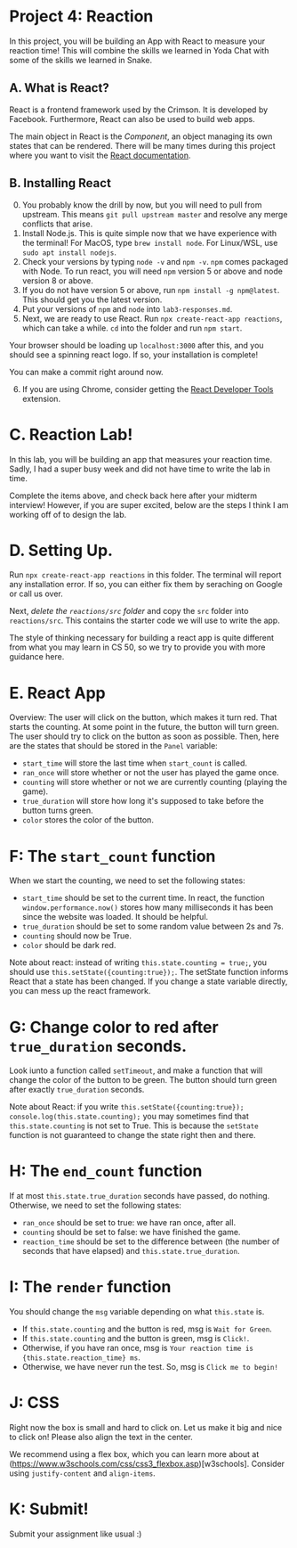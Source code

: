 # Project 4: Reaction
In this project, you will be building an App with React to measure your reaction time! This will combine the skills we learned in Yoda Chat with some of the skills we learned in Snake.

## A. What is React?
React is a frontend framework used by the Crimson. It is developed by Facebook. Furthermore, React can also be used to build web apps.

The main object in React is the *Component*, an object managing its own states that can be rendered. There will be many times during this project where you want to visit the [React documentation](https://reactjs.org).

## B. Installing React
0. You probably know the drill by now, but you will need to pull from upstream. This means `git pull upstream master` and resolve any merge conflicts that arise.
1. Install Node.js. This is quite simple now that we have experience with the terminal! For MacOS, type `brew install node`. For Linux/WSL, use `sudo apt install nodejs`.
2. Check your versions by typing `node -v` and `npm -v`. `npm` comes packaged with Node. To run react, you will need `npm` version 5 or above and node version 8 or above.
3. If you do not have version 5 or above, run `npm install -g npm@latest`. This should get you the latest version.
4. Put your versions of `npm` and `node` into `lab3-responses.md`.
5. Next, we are ready to use React. Run `npx create-react-app reactions`, which can take a while. `cd` into the folder and run `npm start`.

Your browser should be loading up `localhost:3000` after this, and you should see a spinning react logo. If so, your installation is complete!

You can make a commit right around now.

6. If you are using Chrome, consider getting the [React Developer Tools](https://chrome.google.com/webstore/detail/react-developer-tools/fmkadmapgofadopljbjfkapdkoienihi?hl=en) extension.

# C. Reaction Lab!
In this lab, you will be building an app that measures your reaction time. Sadly, I had a super busy week and did not have time to write the lab in time.

Complete the items above, and check back here after your midterm interview! However, if you are super excited, below are the steps I think I am working off of to design the lab.

# D. Setting Up.
Run `npx create-react-app reactions` in this folder. The terminal will report any installation error. If so, you can either fix them by seraching on Google or call us over.

Next, *delete the `reactions/src` folder* and copy the `src` folder into `reactions/src`. This contains the starter code we will use to write the app.

The style of thinking necessary for building a react app is quite different from what you may learn in CS 50, so we try to provide you with more guidance here.

# E. React App
Overview: The user will click on the button, which makes it turn red. That starts the counting. At some point in the future, the button will turn green. The user should try to click on the button as soon as possible. Then, here are the states that should be stored in the `Panel` variable:
* `start_time` will store the last time when `start_count` is called.
* `ran_once` will store whether or not the user has played the game once.
* `counting` will store whether or not we are currently counting (playing the game).
* `true_duration` will store how long it's supposed to take before the button turns green.
* `color` stores the color of the button.

# F: The `start_count` function
When we start the counting, we need to set the following states:
* `start_time` should be set to the current time. In react, the function `window.performance.now()` stores how many milliseconds it has been since the website was loaded. It should be helpful.
* `true_duration` should be set to some random value between 2s and 7s.
* `counting` should now be True.
* `color` should be dark red.

Note about react: instead of writing `this.state.counting = true;`, you should use `this.setState({counting:true});`. The setState function informs React that a state has been changed. If you change a state variable directly, you can mess up the react framework.

# G: Change color to red after `true_duration` seconds.
Look iunto a function called `setTimeout`, and make a function that will change the color of the button to be green. The button should turn green after exactly `true_duration` seconds.

Note about React: if you write `this.setState({counting:true}); console.log(this.state.counting);` you may sometimes find that `this.state.counting` is not set to True. This is because the `setState` function is not guaranteed to change the state right then and there.

# H: The `end_count` function
If at most `this.state.true_duration` seconds have passed, do nothing. Otherwise, we need to set the following states:
* `ran_once` should be set to true: we have ran once, after all.
* `counting` should be set to false: we have finished the game.
* `reaction_time` should be set to the difference between (the number of seconds that have elapsed) and `this.state.true_duration`.

# I: The `render` function
You should change the `msg` variable depending on what `this.state` is.
* If `this.state.counting` and the button is red, msg is `Wait for Green`.
* If `this.state.counting` and the button is green, msg is `Click!`.
* Otherwise, if you have ran once, msg is `Your reaction time is {this.state.reaction_time} ms`.
* Otherwise, we have never run the test. So, msg is `Click me to begin!`

# J: CSS
Right now the box is small and hard to click on. Let us make it big and nice to click on! Please also align the text in the center.

We recommend using a flex box, which you can learn more about at (https://www.w3schools.com/css/css3_flexbox.asp)[w3schools]. Consider using `justify-content` and `align-items`.

# K: Submit!
Submit your assignment like usual :)
